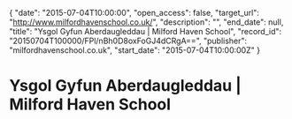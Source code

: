 {
  "date": "2015-07-04T10:00:00", 
  "open_access": false, 
  "target_url": "http://www.milfordhavenschool.co.uk/", 
  "description": "", 
  "end_date": null, 
  "title": "Ysgol Gyfun Aberdaugleddau | Milford Haven School", 
  "record_id": "20150704T100000/FPl/nBh0D8oxFoGJ4dCRgA==", 
  "publisher": "milfordhavenschool.co.uk", 
  "start_date": "2015-07-04T10:00:00Z"
}

# Ysgol Gyfun Aberdaugleddau | Milford Haven School

